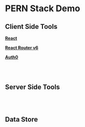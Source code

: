 # PERN Stack Demo

## Client Side Tools

**<p>[React](https://reactjs.org)</p>**
**<p>[React Router v6](https://reactrouter.com/)</p>**
**<p>[Auth0](https://www.npmjs.com/package/auth0-js)</p>**
<br><br>

## Server Side Tools

<br><br>

## Data Store
